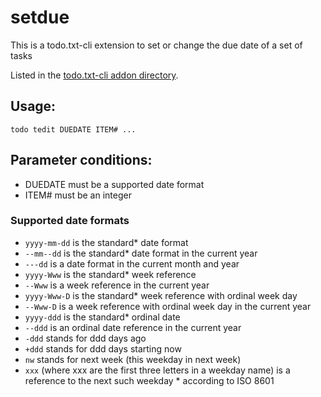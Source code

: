 # setdue
This is a todo.txt-cli extension to set or change the due date of a set of tasks

Listed in the [todo.txt-cli addon directory][1].

## Usage:

    todo tedit DUEDATE ITEM# ...

## Parameter conditions: 
 * DUEDATE must be a supported date format
 * ITEM# must be an integer

### Supported date formats
 * `yyyy-mm-dd`   is the standard* date format
 * `--mm--dd`     is the standard* date format in the current year
 * `---dd`        is a date format in the current month and year
 * `yyyy-Www`     is the standard* week reference
 * `--Www`        is a week reference in the current year
 * `yyyy-Www-D`   is the standard* week reference with ordinal week day
 * `--Www-D`      is a week reference with ordinal week day in the current year
 * `yyyy-ddd`     is the standard* ordinal date
 * `--ddd`        is an ordinal date reference in the current year
 * `-ddd`         stands for ddd days ago
 * `+ddd`         stands for ddd days starting now
 * `nw`           stands for next week (this weekday in next week)
 * `xxx`          (where xxx are the first three letters in a weekday name) is a reference to the next such weekday
\* according to ISO 8601

[1]:https://github.com/todotxt/todo.txt-cli/wiki/Todo.sh-Add-on-Directory
